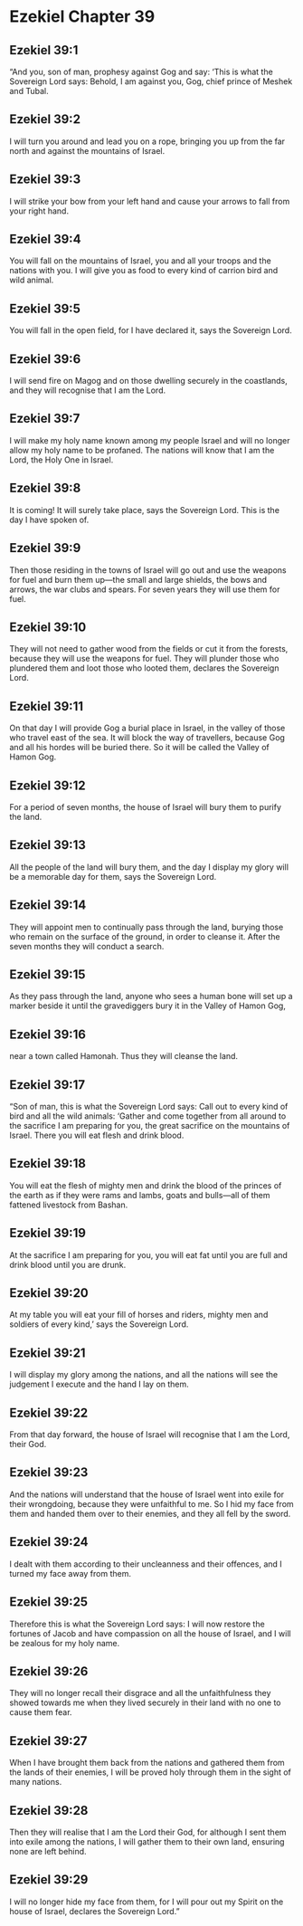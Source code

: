 # Ezekiel Chapter 39

## Ezekiel 39:1

“And you, son of man, prophesy against Gog and say: ‘This is what the Sovereign Lord says: Behold, I am against you, Gog, chief prince of Meshek and Tubal.

## Ezekiel 39:2

I will turn you around and lead you on a rope, bringing you up from the far north and against the mountains of Israel.

## Ezekiel 39:3

I will strike your bow from your left hand and cause your arrows to fall from your right hand.

## Ezekiel 39:4

You will fall on the mountains of Israel, you and all your troops and the nations with you. I will give you as food to every kind of carrion bird and wild animal.

## Ezekiel 39:5

You will fall in the open field, for I have declared it, says the Sovereign Lord.

## Ezekiel 39:6

I will send fire on Magog and on those dwelling securely in the coastlands, and they will recognise that I am the Lord.

## Ezekiel 39:7

I will make my holy name known among my people Israel and will no longer allow my holy name to be profaned. The nations will know that I am the Lord, the Holy One in Israel.

## Ezekiel 39:8

It is coming! It will surely take place, says the Sovereign Lord. This is the day I have spoken of.

## Ezekiel 39:9

Then those residing in the towns of Israel will go out and use the weapons for fuel and burn them up—the small and large shields, the bows and arrows, the war clubs and spears. For seven years they will use them for fuel.

## Ezekiel 39:10

They will not need to gather wood from the fields or cut it from the forests, because they will use the weapons for fuel. They will plunder those who plundered them and loot those who looted them, declares the Sovereign Lord.

## Ezekiel 39:11

On that day I will provide Gog a burial place in Israel, in the valley of those who travel east of the sea. It will block the way of travellers, because Gog and all his hordes will be buried there. So it will be called the Valley of Hamon Gog.

## Ezekiel 39:12

For a period of seven months, the house of Israel will bury them to purify the land.

## Ezekiel 39:13

All the people of the land will bury them, and the day I display my glory will be a memorable day for them, says the Sovereign Lord.

## Ezekiel 39:14

They will appoint men to continually pass through the land, burying those who remain on the surface of the ground, in order to cleanse it. After the seven months they will conduct a search.

## Ezekiel 39:15

As they pass through the land, anyone who sees a human bone will set up a marker beside it until the gravediggers bury it in the Valley of Hamon Gog,

## Ezekiel 39:16

near a town called Hamonah. Thus they will cleanse the land.

## Ezekiel 39:17

“Son of man, this is what the Sovereign Lord says: Call out to every kind of bird and all the wild animals: ‘Gather and come together from all around to the sacrifice I am preparing for you, the great sacrifice on the mountains of Israel. There you will eat flesh and drink blood.

## Ezekiel 39:18

You will eat the flesh of mighty men and drink the blood of the princes of the earth as if they were rams and lambs, goats and bulls—all of them fattened livestock from Bashan.

## Ezekiel 39:19

At the sacrifice I am preparing for you, you will eat fat until you are full and drink blood until you are drunk.

## Ezekiel 39:20

At my table you will eat your fill of horses and riders, mighty men and soldiers of every kind,’ says the Sovereign Lord.

## Ezekiel 39:21

I will display my glory among the nations, and all the nations will see the judgement I execute and the hand I lay on them.

## Ezekiel 39:22

From that day forward, the house of Israel will recognise that I am the Lord, their God.

## Ezekiel 39:23

And the nations will understand that the house of Israel went into exile for their wrongdoing, because they were unfaithful to me. So I hid my face from them and handed them over to their enemies, and they all fell by the sword.

## Ezekiel 39:24

I dealt with them according to their uncleanness and their offences, and I turned my face away from them.

## Ezekiel 39:25

Therefore this is what the Sovereign Lord says: I will now restore the fortunes of Jacob and have compassion on all the house of Israel, and I will be zealous for my holy name.

## Ezekiel 39:26

They will no longer recall their disgrace and all the unfaithfulness they showed towards me when they lived securely in their land with no one to cause them fear.

## Ezekiel 39:27

When I have brought them back from the nations and gathered them from the lands of their enemies, I will be proved holy through them in the sight of many nations.

## Ezekiel 39:28

Then they will realise that I am the Lord their God, for although I sent them into exile among the nations, I will gather them to their own land, ensuring none are left behind.

## Ezekiel 39:29

I will no longer hide my face from them, for I will pour out my Spirit on the house of Israel, declares the Sovereign Lord.”
